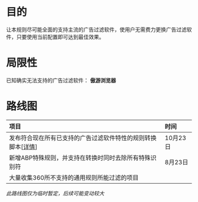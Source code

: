 # 目的 #

让本规则尽可能全面的支持主流的广告过滤软件，使用户无需费力更换广告过滤软件，只要使用当前配置即可达到最佳效果。

# 局限性 #

已知确实无法支持的广告过滤软件：
**傲游浏览器**

# 路线图 #

|项目|时间|
|:-----|:-----|
|发布符合现在所有已支持的广告过滤软件特性的规则转换脚本[[详情](https://code.google.com/p/adfiltering-rules/wiki/RulesTransformPlan)]|10月23日|
|新增ABP特殊规则，并支持在转换时同时去除所有特殊识别符|8月23日|
|大量收集360所不支持的通用规则所能过滤的项目|  |


_此路线图仅为临时暂定，后续可能变动较大_